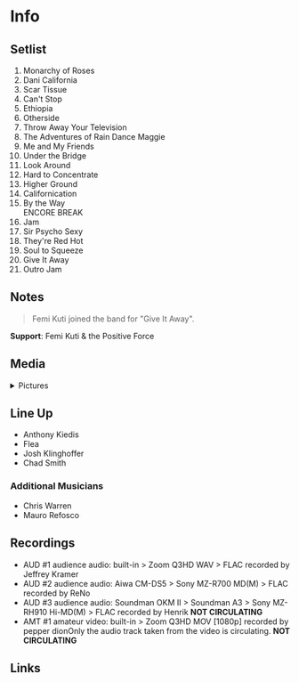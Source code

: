 # Info

## Setlist

1. Monarchy of Roses
2. Dani California
3. Scar Tissue
4. Can't Stop
5. Ethiopia
6. Otherside
7. Throw Away Your Television
8. The Adventures of Rain Dance Maggie
9. Me and My Friends
10. Under the Bridge
11. Look Around
12. Hard to Concentrate
13. Higher Ground
14. Californication
15. By the Way
<br> ENCORE BREAK
16. Jam
17. Sir Psycho Sexy
18. They're Red Hot
19. Soul to Squeeze
20. Give It Away
21. Outro Jam

## Notes

> Femi Kuti joined the band for "Give It Away".

**Support**: Femi Kuti & the Positive Force

## Media 

<details>
  <summary>Pictures</summary>
  <!--<img alt="Setlist" title="Setlist" src="_.jpg" height="200" />
  <img alt="Flyer" title="Flyer" src="_.jpg" height="200" />-->
</details>

## Line Up

* Anthony Kiedis
* Flea
* Josh Klinghoffer
* Chad Smith

### Additional Musicians

* Chris Warren  
* Mauro Refosco

## Recordings

* AUD #1 audience audio: built-in > Zoom Q3HD WAV > FLAC recorded by Jeffrey Kramer  
* AUD #2 audience audio: Aiwa CM-DS5 > Sony MZ-R700 MD(M) > FLAC recorded by ReNo
* AUD #3 audience audio: Soundman OKM II > Soundman A3 > Sony MZ-RH910 Hi-MD(M) > FLAC recorded by Henrik **NOT CIRCULATING**
* AMT #1 amateur video: built-in > Zoom Q3HD MOV [1080p] recorded by pepper dionOnly the audio track taken from the video is circulating. **NOT CIRCULATING**

## Links